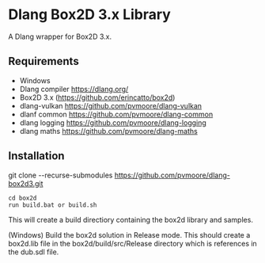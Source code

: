 # Dlang Box2D 3.x Library

A Dlang wrapper for Box2D 3.x.

## Requirements
- Windows
- Dlang compiler https://dlang.org/
- Box2D 3.x (https://github.com/erincatto/box2d)
- dlang-vulkan https://github.com/pvmoore/dlang-vulkan
- dlanf common https://github.com/pvmoore/dlang-common
- dlang logging https://github.com/pvmoore/dlang-logging
- dlang maths https://github.com/pvmoore/dlang-maths

## Installation

git clone --recurse-submodules https://github.com/pvmoore/dlang-box2d3.git

```
cd box2d  
run build.bat or build.sh
```

This will create a build directiory containing the box2d library and samples.    

(Windows) Build the box2d solution in Release mode. This should create a box2d.lib file
in the box2d/build/src/Release directory which is references in the dub.sdl file.
